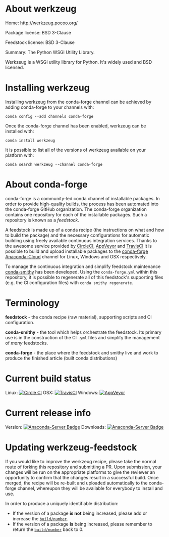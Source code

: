 About werkzeug
==============

Home: http://werkzeug.pocoo.org/

Package license: BSD 3-Clause

Feedstock license: BSD 3-Clause

Summary: The Python WSGI Utility Library.

Werkzeug is a WSGI utility library for Python. It's widely used and BSD licensed.


Installing werkzeug
===================

Installing werkzeug from the conda-forge channel can be achieved by adding conda-forge to your channels with:

```
conda config --add channels conda-forge
```

Once the conda-forge channel has been enabled, werkzeug can be installed with:

```
conda install werkzeug
```

It is possible to list all of the versions of werkzeug available on your platform with:

```
conda search werkzeug --channel conda-forge
```


About conda-forge
=================

conda-forge is a community-led conda channel of installable packages.
In order to provide high-quality builds, the process has been automated into the
conda-forge GitHub organization. The conda-forge organization contains one repository
for each of the installable packages. Such a repository is known as a *feedstock*.

A feedstock is made up of a conda recipe (the instructions on what and how to build
the package) and the necessary configurations for automatic building using freely
available continuous integration services. Thanks to the awesome service provided by
[CircleCI](https://circleci.com/), [AppVeyor](http://www.appveyor.com/)
and [TravisCI](https://travis-ci.org/) it is possible to build and upload installable
packages to the [conda-forge](https://anaconda.org/conda-forge)
[Anaconda-Cloud](http://docs.anaconda.org/) channel for Linux, Windows and OSX respectively.

To manage the continuous integration and simplify feedstock maintenance
[conda-smithy](http://github.com/conda-forge/conda-smithy) has been developed.
Using the ``conda-forge.yml`` within this repository, it is possible to regenerate all of
this feedstock's supporting files (e.g. the CI configuration files) with ``conda smithy regenerate``.


Terminology
===========

**feedstock** - the conda recipe (raw material), supporting scripts and CI configuration.

**conda-smithy** - the tool which helps orchestrate the feedstock.
                   Its primary use is in the construction of the CI ``.yml`` files
                   and simplify the management of *many* feedstocks.

**conda-forge** - the place where the feedstock and smithy live and work to
                  produce the finished article (built conda distributions)

Current build status
====================

Linux: [![Circle CI](https://circleci.com/gh/conda-forge/werkzeug-feedstock.svg?style=svg)](https://circleci.com/gh/conda-forge/werkzeug-feedstock)
OSX: [![TravisCI](https://travis-ci.org/conda-forge/werkzeug-feedstock.svg?branch=master)](https://travis-ci.org/conda-forge/werkzeug-feedstock)
Windows: [![AppVeyor](https://ci.appveyor.com/api/projects/status/github/conda-forge/werkzeug-feedstock?svg=True)](https://ci.appveyor.com/project/conda-forge/werkzeug-feedstock/branch/master)

Current release info
====================
Version: [![Anaconda-Server Badge](https://anaconda.org/conda-forge/werkzeug/badges/version.svg)](https://anaconda.org/conda-forge/werkzeug)
Downloads: [![Anaconda-Server Badge](https://anaconda.org/conda-forge/werkzeug/badges/downloads.svg)](https://anaconda.org/conda-forge/werkzeug)


Updating werkzeug-feedstock
===========================

If you would like to improve the werkzeug recipe, please take the normal
route of forking this repository and submitting a PR. Upon submission, your changes will
be run on the appropriate platforms to give the reviewer an opportunity to confirm that the
changes result in a successful build. Once merged, the recipe will be re-built and uploaded
automatically to the conda-forge channel, whereupon they will be available for everybody to
install and use.

In order to produce a uniquely identifiable distribution:
 * If the version of a package **is not** being increased, please add or increase
   the [``build/number``](http://conda.pydata.org/docs/building/meta-yaml.html#build-number-and-string).
 * If the version of a package **is** being increased, please remember to return
   the [``build/number``](http://conda.pydata.org/docs/building/meta-yaml.html#build-number-and-string)
   back to 0.
